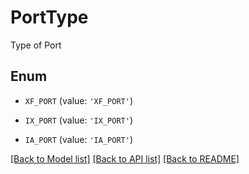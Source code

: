 # PortType

Type of Port

## Enum

* `XF_PORT` (value: `'XF_PORT'`)

* `IX_PORT` (value: `'IX_PORT'`)

* `IA_PORT` (value: `'IA_PORT'`)

[[Back to Model list]](../README.md#documentation-for-models) [[Back to API list]](../README.md#documentation-for-api-endpoints) [[Back to README]](../README.md)


